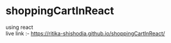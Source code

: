 # shoppingCartInReact
using react<br/>
live link :- https://ritika-shishodia.github.io/shoppingCartInReact/
